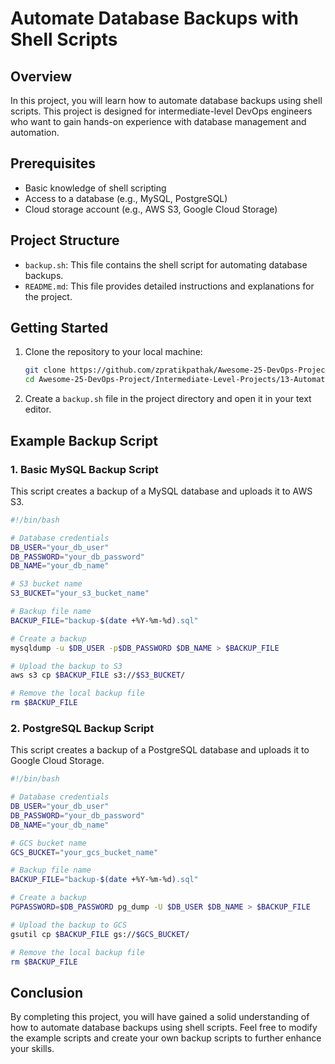 # Automate Database Backups with Shell Scripts

## Overview

In this project, you will learn how to automate database backups using shell scripts. This project is designed for intermediate-level DevOps engineers who want to gain hands-on experience with database management and automation.

## Prerequisites

- Basic knowledge of shell scripting
- Access to a database (e.g., MySQL, PostgreSQL)
- Cloud storage account (e.g., AWS S3, Google Cloud Storage)

## Project Structure

- `backup.sh`: This file contains the shell script for automating database backups.
- `README.md`: This file provides detailed instructions and explanations for the project.

## Getting Started

1. Clone the repository to your local machine:
   ```bash
   git clone https://github.com/zpratikpathak/Awesome-25-DevOps-Project.git
   cd Awesome-25-DevOps-Project/Intermediate-Level-Projects/13-Automate-Database-Backups-with-Shell-Scripts
   ```

2. Create a `backup.sh` file in the project directory and open it in your text editor.

## Example Backup Script

### 1. Basic MySQL Backup Script

This script creates a backup of a MySQL database and uploads it to AWS S3.

```bash
#!/bin/bash

# Database credentials
DB_USER="your_db_user"
DB_PASSWORD="your_db_password"
DB_NAME="your_db_name"

# S3 bucket name
S3_BUCKET="your_s3_bucket_name"

# Backup file name
BACKUP_FILE="backup-$(date +%Y-%m-%d).sql"

# Create a backup
mysqldump -u $DB_USER -p$DB_PASSWORD $DB_NAME > $BACKUP_FILE

# Upload the backup to S3
aws s3 cp $BACKUP_FILE s3://$S3_BUCKET/

# Remove the local backup file
rm $BACKUP_FILE
```

### 2. PostgreSQL Backup Script

This script creates a backup of a PostgreSQL database and uploads it to Google Cloud Storage.

```bash
#!/bin/bash

# Database credentials
DB_USER="your_db_user"
DB_PASSWORD="your_db_password"
DB_NAME="your_db_name"

# GCS bucket name
GCS_BUCKET="your_gcs_bucket_name"

# Backup file name
BACKUP_FILE="backup-$(date +%Y-%m-%d).sql"

# Create a backup
PGPASSWORD=$DB_PASSWORD pg_dump -U $DB_USER $DB_NAME > $BACKUP_FILE

# Upload the backup to GCS
gsutil cp $BACKUP_FILE gs://$GCS_BUCKET/

# Remove the local backup file
rm $BACKUP_FILE
```

## Conclusion

By completing this project, you will have gained a solid understanding of how to automate database backups using shell scripts. Feel free to modify the example scripts and create your own backup scripts to further enhance your skills.

